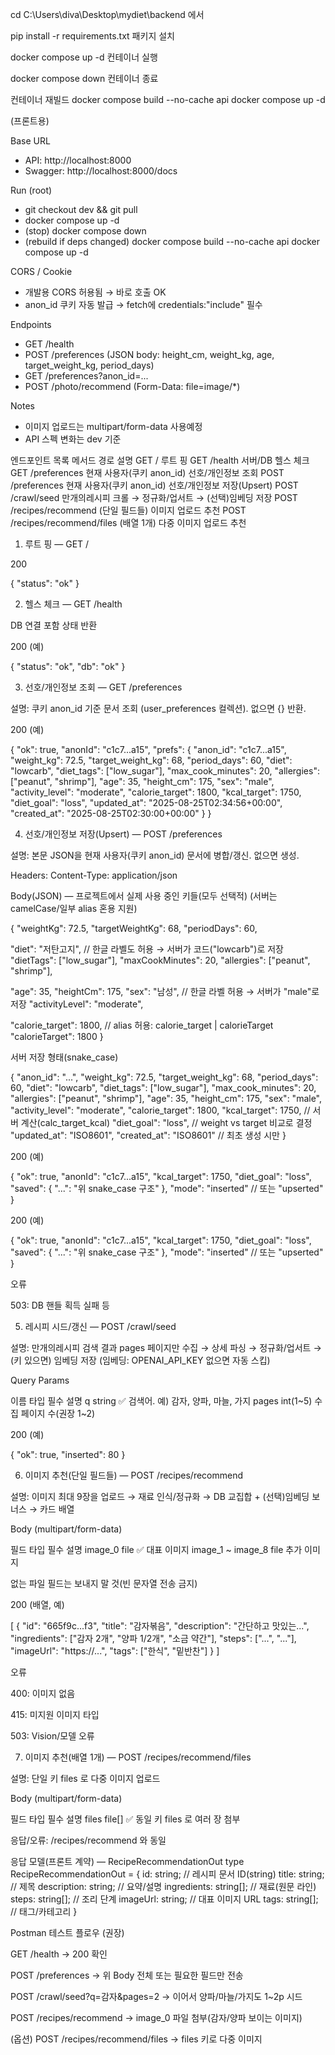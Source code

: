
cd C:\Users\diva\Desktop\mydiet\backend 에서

pip install -r requirements.txt 패키지 설치


docker compose up -d 컨테이너 실행


docker compose down 컨테이너 종료

컨테이너 재빌드
docker compose build --no-cache api
docker compose up -d



(프론트용)

Base URL
- API: http://localhost:8000
- Swagger: http://localhost:8000/docs

Run (root)
- git checkout dev && git pull
- docker compose up -d
- (stop) docker compose down
- (rebuild if deps changed)
  docker compose build --no-cache api
  docker compose up -d

CORS / Cookie
- 개발용 CORS 허용됨 → 바로 호출 OK
- anon_id 쿠키 자동 발급 → fetch에 credentials:"include" 필수

Endpoints
- GET /health
- POST /preferences  (JSON body: height_cm, weight_kg, age, target_weight_kg, period_days)
- GET /preferences?anon_id=...
- POST /photo/recommend (Form-Data: file=image/*)

Notes
- 이미지 업로드는 multipart/form-data 사용예정
- API 스펙 변화는 dev 기준



엔드포인트 목록
메서드	경로	설명
GET	/	루트 핑
GET	/health	서버/DB 헬스 체크
GET	/preferences	현재 사용자(쿠키 anon_id) 선호/개인정보 조회
POST	/preferences	현재 사용자(쿠키 anon_id) 선호/개인정보 저장(Upsert)
POST	/crawl/seed	만개의레시피 크롤 → 정규화/업서트 → (선택)임베딩 저장
POST	/recipes/recommend	(단일 필드들) 이미지 업로드 추천
POST	/recipes/recommend/files	(배열 1개) 다중 이미지 업로드 추천

1) 루트 핑 — GET /

200

{ "status": "ok" }

2) 헬스 체크 — GET /health

DB 연결 포함 상태 반환

200 (예)

{ "status": "ok", "db": "ok" }

3) 선호/개인정보 조회 — GET /preferences

설명: 쿠키 anon_id 기준 문서 조회 (user_preferences 컬렉션). 없으면 {} 반환.

200 (예)

{
  "ok": true,
  "anonId": "c1c7...a15",
  "prefs": {
    "anon_id": "c1c7...a15",
    "weight_kg": 72.5,
    "target_weight_kg": 68,
    "period_days": 60,
    "diet": "lowcarb",
    "diet_tags": ["low_sugar"],
    "max_cook_minutes": 20,
    "allergies": ["peanut", "shrimp"],
    "age": 35,
    "height_cm": 175,
    "sex": "male",
    "activity_level": "moderate",
    "calorie_target": 1800,
    "kcal_target": 1750,
    "diet_goal": "loss",
    "updated_at": "2025-08-25T02:34:56+00:00",
    "created_at": "2025-08-25T02:30:00+00:00"
  }
}

4) 선호/개인정보 저장(Upsert) — POST /preferences

설명: 본문 JSON을 현재 사용자(쿠키 anon_id) 문서에 병합/갱신. 없으면 생성.

Headers: Content-Type: application/json

Body(JSON) — 프로젝트에서 실제 사용 중인 키들(모두 선택적)
(서버는 camelCase/일부 alias 혼용 지원)

{
  "weightKg": 72.5,
  "targetWeightKg": 68,
  "periodDays": 60,

  "diet": "저탄고지",               // 한글 라벨도 허용 → 서버가 코드("lowcarb")로 저장
  "dietTags": ["low_sugar"],
  "maxCookMinutes": 20,
  "allergies": ["peanut", "shrimp"],

  "age": 35,
  "heightCm": 175,
  "sex": "남성",                    // 한글 라벨 허용 → 서버가 "male"로 저장
  "activityLevel": "moderate",

  "calorie_target": 1800,          // alias 허용: calorie_target | calorieTarget
  "calorieTarget": 1800
}

서버 저장 형태(snake_case)

{
  "anon_id": "...",
  "weight_kg": 72.5,
  "target_weight_kg": 68,
  "period_days": 60,
  "diet": "lowcarb",
  "diet_tags": ["low_sugar"],
  "max_cook_minutes": 20,
  "allergies": ["peanut", "shrimp"],
  "age": 35,
  "height_cm": 175,
  "sex": "male",
  "activity_level": "moderate",
  "calorie_target": 1800,
  "kcal_target": 1750,             // 서버 계산(calc_target_kcal)
  "diet_goal": "loss",             // weight vs target 비교로 결정
  "updated_at": "ISO8601",
  "created_at": "ISO8601"          // 최초 생성 시만
}


200 (예)

{
  "ok": true,
  "anonId": "c1c7...a15",
  "kcal_target": 1750,
  "diet_goal": "loss",
  "saved": { "...": "위 snake_case 구조" },
  "mode": "inserted"               // 또는 "upserted"
}

200 (예)

{
  "ok": true,
  "anonId": "c1c7...a15",
  "kcal_target": 1750,
  "diet_goal": "loss",
  "saved": { "...": "위 snake_case 구조" },
  "mode": "inserted"               // 또는 "upserted"
}


오류

503: DB 핸들 획득 실패 등

5) 레시피 시드/갱신 — POST /crawl/seed

설명: 만개의레시피 검색 결과 pages 페이지만 수집 → 상세 파싱 → 정규화/업서트 → (키 있으면) 임베딩 저장
(임베딩: OPENAI_API_KEY 없으면 자동 스킵)

Query Params

이름	타입	필수	설명
q	string	✅	검색어. 예) 감자, 양파, 마늘, 가지
pages	int(1~5)		수집 페이지 수(권장 1~2)

200 (예)

{ "ok": true, "inserted": 80 }

6) 이미지 추천(단일 필드들) — POST /recipes/recommend

설명: 이미지 최대 9장을 업로드 → 재료 인식/정규화 → DB 교집합 + (선택)임베딩 보너스 → 카드 배열

Body (multipart/form-data)

필드	타입	필수	설명
image_0	file	✅	대표 이미지
image_1 ~ image_8	file		추가 이미지

없는 파일 필드는 보내지 말 것(빈 문자열 전송 금지)

200 (배열, 예)

[
  {
    "id": "665f9c...f3",
    "title": "감자볶음",
    "description": "간단하고 맛있는...",
    "ingredients": ["감자 2개", "양파 1/2개", "소금 약간"],
    "steps": ["...", "..."],
    "imageUrl": "https://...",
    "tags": ["한식", "밑반찬"]
  }
]


오류

400: 이미지 없음

415: 미지원 이미지 타입

503: Vision/모델 오류

7) 이미지 추천(배열 1개) — POST /recipes/recommend/files

설명: 단일 키 files 로 다중 이미지 업로드

Body (multipart/form-data)

필드	타입	필수	설명
files	file[]	✅	동일 키 files 로 여러 장 첨부

응답/오류: /recipes/recommend 와 동일

응답 모델(프론트 계약) — RecipeRecommendationOut
type RecipeRecommendationOut = {
  id: string;            // 레시피 문서 ID(string)
  title: string;         // 제목
  description: string;   // 요약/설명
  ingredients: string[]; // 재료(원문 라인)
  steps: string[];       // 조리 단계
  imageUrl: string;      // 대표 이미지 URL
  tags: string[];        // 태그/카테고리
}

Postman 테스트 플로우 (권장)

GET /health → 200 확인

POST /preferences → 위 Body 전체 또는 필요한 필드만 전송

POST /crawl/seed?q=감자&pages=2 → 이어서 양파/마늘/가지도 1~2p 시드

POST /recipes/recommend → image_0 파일 첨부(감자/양파 보이는 이미지)

(옵션) POST /recipes/recommend/files → files 키로 다중 이미지
